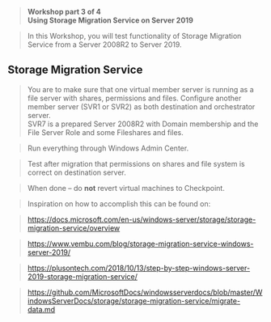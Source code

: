 >   **Workshop part 3 of 4**  
>   **Using Storage Migration Service on Server 2019**

>   In this Workshop, you will test functionality of Storage Migration Service
>   from a Server 2008R2 to Server 2019.

Storage Migration Service
-------------------------

>   You are to make sure that one virtual member server is running as a file
>   server with shares, permissions and files. Configure another member server
>   (SVR1 or SVR2) as both destination and orchestrator server.  
>   SVR7 is a prepared Server 2008R2 with Domain membership and the File Server
>   Role and some Fileshares and files.

>   Run everything through Windows Admin Center.

>   Test after migration that permissions on shares and file system is correct
>   on destination server.

>   When done – do **not** revert virtual machines to Checkpoint.

>   Inspiration on how to accomplish this can be found on:

>   <https://docs.microsoft.com/en-us/windows-server/storage/storage-migration-service/overview>

>   <https://www.vembu.com/blog/storage-migration-service-windows-server-2019/>

>   <https://plusontech.com/2018/10/13/step-by-step-windows-server-2019-storage-migration-service/>

>   <https://github.com/MicrosoftDocs/windowsserverdocs/blob/master/WindowsServerDocs/storage/storage-migration-service/migrate-data.md>
